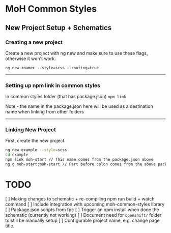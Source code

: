 # MoH Common Styles


## New Project Setup + Schematics

<!-- 
In common lib:

`npm link`

In new/target repo:

`npm link <name>`  note - name will be the name in package.json from the common lib

ng g <name>:moh-start -->

### Creating a new project

Create a new project with ng new and make sure to use these flags, otherwise it won't work.

`ng new <name> --style=scss --routing=true`


----
### Setting up npm link in common styles
In common styles folder (that has package.json)
`npm link`

Note - the name in the package.json here will be used as a destination name when linking from other folders

----
### Linking New Project

First, create the new project.
```bash
ng new example --style=scss
cd example
npm link moh-start // This name comes from the package.json above
ng g moh-start:moh-start // Part before colon comes from the above package-json, part after colon is name of specific schematic.
```


# TODO

[ ] Making changes to schematic + re-compiling
npm run build + watch command
[ ] Include integration with upcoming moh-common-styles library
[ ] Package.json scripts from fpc
[ ] Trigger an npm install when done the schematic (currently not working)
[ ] Document need for `openshift/` folder to still be manually setup
[ ] Configurable project name, e.g. change page title.